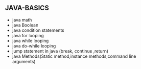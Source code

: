 ## JAVA-BASICS 
* java math 
* java Boolean  
* java condition statements
* java for looping
* java while looping
* java do-while looping
* jump statement in java
 (break, continue ,return)
* java Methods(Static method,instance methods,command line arguments)
